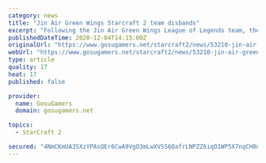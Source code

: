 ```yaml
---
category: news
title: "Jin Air Green Wings Starcraft 2 team disbands"
excerpt: "Following the Jin Air Green Wings League of Legends team, their Starcraft 2 team has also been disbanded. As of Monday, Nov. 30, JAG have terminated the contracts with coach Ha \"herb\" Tae-jun and players Kim \"sOs\" Yoo-jin, Lee \"Rogue\" Byung-ryul ..."
publishedDateTime: 2020-12-04T14:15:00Z
originalUrl: "https://www.gosugamers.net/starcraft2/news/53210-jin-air-green-wings-starcraft-2-team-disbands"
webUrl: "https://www.gosugamers.net/starcraft2/news/53210-jin-air-green-wings-starcraft-2-team-disbands"
type: article
quality: 17
heat: 17
published: false

provider:
  name: GosuGamers
  domain: gosugamers.net

topics:
  - StarCraft 2

secured: "4NmCKmUA3SXzYPAsQEr6CwA9VgO3mLwXVSS6OafrLNPZZ6iqO1WP5X7nqCH0nTAA8Bv4WdGEhgupGO9U79Ayz+E5fFU8KL9fKdiJbSiXldaXPYbqtT0iCH48m+EYNVVMCbW4KuRndVUCRBfm8r8sSC6toTj7nQiJSH7roLSvwQSJHOHArMJoxTJ8mNghTtXI/9/5FcK5YEtc2w/cQ9Ik5pSwPaDfHKPwBsWbL/4U04yGA/8F4f4NE0YtkYiYQF0aKKybDImtFZATbYLVpC/ZO8p+NXpLqrH4FFzLoh6evq8/+68xTJlj5Y/qJ/IJcNRJLGxKfJAO3+dOfvKAo0TadMQc0DNeAh4AsFHw/K/wM1s=;AZpqe7miw32B53QLfm5weQ=="
---
```


